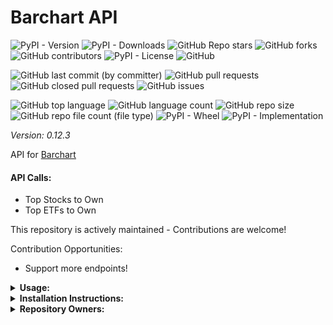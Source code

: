# Barchart API

![PyPI - Version](https://img.shields.io/pypi/v/barchart-api)
![PyPI - Downloads](https://img.shields.io/pypi/dd/barchart-api)
![GitHub Repo stars](https://img.shields.io/github/stars/Knuckles-Team/barchart-api)
![GitHub forks](https://img.shields.io/github/forks/Knuckles-Team/barchart-api)
![GitHub contributors](https://img.shields.io/github/contributors/Knuckles-Team/barchart-api)
![PyPI - License](https://img.shields.io/pypi/l/barchart-api)
![GitHub](https://img.shields.io/github/license/Knuckles-Team/barchart-api)

![GitHub last commit (by committer)](https://img.shields.io/github/last-commit/Knuckles-Team/barchart-api)
![GitHub pull requests](https://img.shields.io/github/issues-pr/Knuckles-Team/barchart-api)
![GitHub closed pull requests](https://img.shields.io/github/issues-pr-closed/Knuckles-Team/barchart-api)
![GitHub issues](https://img.shields.io/github/issues/Knuckles-Team/barchart-api)

![GitHub top language](https://img.shields.io/github/languages/top/Knuckles-Team/barchart-api)
![GitHub language count](https://img.shields.io/github/languages/count/Knuckles-Team/barchart-api)
![GitHub repo size](https://img.shields.io/github/repo-size/Knuckles-Team/barchart-api)
![GitHub repo file count (file type)](https://img.shields.io/github/directory-file-count/Knuckles-Team/barchart-api)
![PyPI - Wheel](https://img.shields.io/pypi/wheel/barchart-api)
![PyPI - Implementation](https://img.shields.io/pypi/implementation/barchart-api)

*Version: 0.12.3*

API for [Barchart](https://www.barchart.com/)

#### API Calls:
- Top Stocks to Own
- Top ETFs to Own

This repository is actively maintained - Contributions are welcome!

Contribution Opportunities:
- Support more endpoints!


<details>
  <summary><b>Usage:</b></summary>

```python
#!/usr/bin/python
# coding: utf-8
import barchart_api

barchart_client = barchart_api.Api(url="https://www.barchart.com/")
top_stocks_responses = barchart_client.get_top_stocks_top_own(max_pages=1)
top_stocks = []
for top_stocks_response in top_stocks_responses:
    try:
        top_stocks.append(top_stocks_response.json())
    except Exception as e:
        print(f"Top Stocks ERROR: {top_stocks_response}")
print(f"Top Stocks: {top_stocks}")
```
</details>

<details>
  <summary><b>Installation Instructions:</b></summary>

Install Python Package

```bash
python -m pip install barchart-api
```
</details>

<details>
  <summary><b>Repository Owners:</b></summary>


<img width="100%" height="180em" src="https://github-readme-stats.vercel.app/api?username=Knucklessg1&show_icons=true&hide_border=true&&count_private=true&include_all_commits=true" />

![GitHub followers](https://img.shields.io/github/followers/Knucklessg1)
![GitHub User's stars](https://img.shields.io/github/stars/Knucklessg1)
</details>
